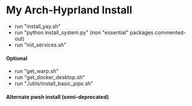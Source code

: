 # My Arch-Hyprland Install

- run "install_yay.sh"
- run "python install_system.py" (non "essential" packages commented-out)
- run "init_services.sh"

#### Optional
- run "get_warp.sh"
- run "get_docker_desktop.sh"
- run "./utils/install_basic_pipx.sh"

#### Alternate pwsh install (semi-deprecated)